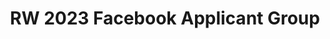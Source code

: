 ---
title: RW 2023 Facebook Applicant Group
redirect_to: https://www.facebook.com/groups/619151563688794
redirect_from: 
  - /RW2023FBGroup
  - /rw2023fbgroup
---